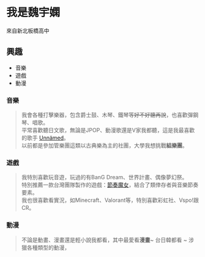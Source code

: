 我是魏宇嫻
===
來自新北板橋高中

興趣
---
- 音樂
- 遊戲
- 動漫


### 音樂

>我會各種打擊樂器，包含爵士鼓、木琴、鐵琴等~~好不好聽再說~~，也喜歡彈鋼琴、唱歌。  
>平常喜歡聽日文歌，無論是JPOP、動漫歌還是V家我都聽，這是我最喜歡的歌手
[Unnämed](https://youtube.com/@unnamednow00?si=hpLuKkwLWAnI0kzt "我最喜歡Summer Song這首")。  
>以前都是參加管樂團這類以古典樂為主的社團，大學我想挑戰**組樂團**。

### 遊戲
>我特別喜歡玩音遊，玩過的有BanG Dream、世界計畫、偶像夢幻祭。  
>特別推薦一款台灣團隊製作的遊戲：[節奏魔女](https://www.dusklightgames.com/rhythmwitch "節奏魔女舞動的骷髏")，結合了類倖存者與音樂節奏要素。  
>我也很喜歡看實況，如Minecraft、Valorant等，特別喜歡彩虹社、Vspo!跟CR。

### 動漫
>不論是動畫、漫畫還是輕小說我都看，其中最愛看**漫畫**~ 台日韓都看 ~
>涉獵各種類型的動漫，
>
